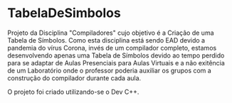 # TabelaDeSimbolos

Projeto da Disciplina "Compiladores" cujo objetivo é a Criação de uma Tabela de Símbolos. Como esta disciplina está sendo EAD devido a pandemia do vírus Corona, invés de um compilador completo, estamos desenvolvendo apenas uma Tabela de Símbolos devido ao tempo perdido para se adaptar de Aulas Presenciais para Aulas Virtuais e a não exitência de um Laboratório onde o professor poderia auxiliar os grupos com a construção do compilador durante cada aula.

O projeto foi criado utilizando-se o Dev C++.
